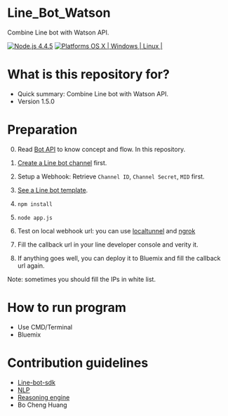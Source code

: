# Line_Bot_Watson
Combine Line bot with Watson API.

[![Node.js 4.4.5](https://img.shields.io/badge/Node.js-4.4.5-orange.svg)](https://nodejs.org/en/)
[![Platforms OS X | Windows | Linux |](https://img.shields.io/badge/Platforms-OS%20X%20%7C%20Windows%20%7C%20Linux%20-lightgray.svg)](https://nodejs.org/en/)

# What is this repository for? ###

* Quick summary: Combine Line bot with Watson API.
* Version 1.5.0

# Preparation ###

0. Read [Bot API](https://developers.line.me/bot-api/overview) to know concept and flow. In this repository.

1. [Create a Line bot channel](https://developers.line.me/channels/) first.

2. Setup a Webhook: Retrieve `Channel ID`, `Channel Secret`, `MID` first.

3. [See a Line bot template](https://github.com/runnables/line-bot-sdk-nodejs).

4. `npm install`

5. `node app.js`

6. Test on local webhook url: you can use [localtunnel](https://localtunnel.github.io/www/) and [ngrok](https://ngrok.com)

7. Fill the callback url in your line developer console and verity it.

8. If anything goes well, you can deploy it to Bluemix and fill the callback url again.

Note: sometimes you should fill the IPs in white list.

# How to run program ###
* Use CMD/Terminal
* Bluemix

# Contribution guidelines ###
* [Line-bot-sdk](https://github.com/runnables/line-bot-sdk-nodejs)
* [NLP](https://github.com/jarwow)
* [Reasoning engine](https://github.com/jimmyliao)
* Bo Cheng Huang

